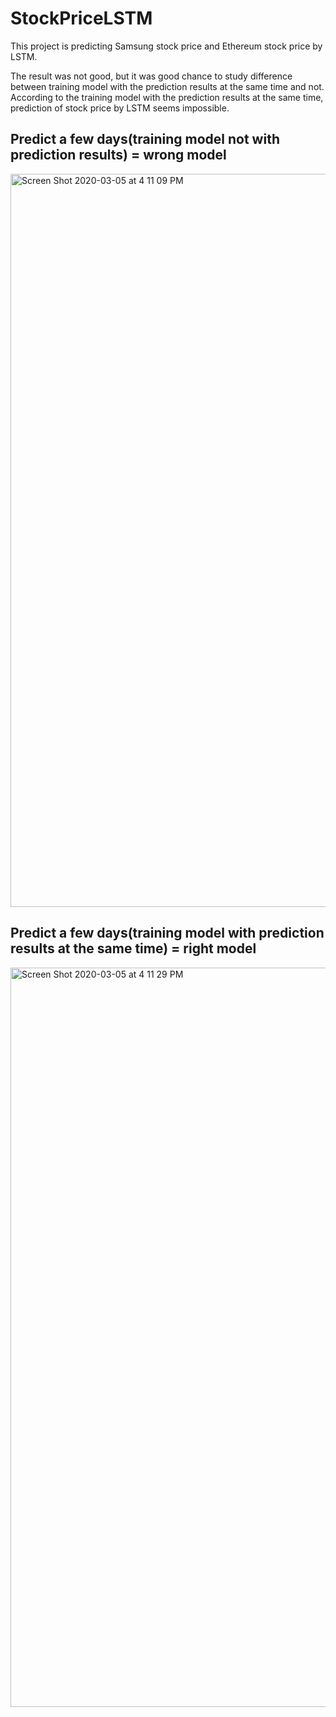 # StockPriceLSTM

This project is predicting Samsung stock price and Ethereum stock price by LSTM. 

The result was not good, but it was good chance to study difference between training model with the prediction results at the same time and not.
According to the training model with the prediction results at the same time, prediction of stock price by LSTM seems impossible.

## Predict a few days(training model not with prediction results) = wrong model
<img width="1173" alt="Screen Shot 2020-03-05 at 4 11 09 PM" src="https://user-images.githubusercontent.com/40285946/75956878-30b29180-5efc-11ea-82da-4a36e22bb83a.png">

## Predict a few days(training model with prediction results at the same time) = right model
<img width="1183" alt="Screen Shot 2020-03-05 at 4 11 29 PM" src="https://user-images.githubusercontent.com/40285946/75956894-360fdc00-5efc-11ea-9aa4-9e43317deb28.png">
